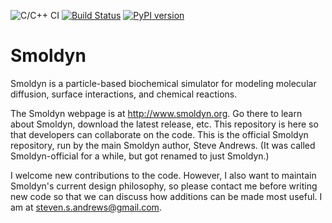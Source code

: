 ![C/C++ CI](https://github.com/ssandrews/Smoldyn-official/workflows/C/C++%20CI/badge.svg) [![Build Status](https://travis-ci.org/dilawar/Smoldyn.svg?branch=master)](https://travis-ci.org/dilawar/Smoldyn) [![PyPI version](https://badge.fury.io/py/smoldyn.svg)](https://badge.fury.io/py/smoldyn)

# Smoldyn

Smoldyn is a particle-based biochemical simulator for modeling molecular
diffusion, surface interactions, and chemical reactions.

The Smoldyn webpage is at http://www.smoldyn.org. Go there to learn about
Smoldyn, download the latest release, etc. This repository is here so that
developers can collaborate on the code. This is the official Smoldyn
repository, run by the main Smoldyn author, Steve Andrews. (It was called
Smoldyn-official for a while, but got renamed to just Smoldyn.)

I welcome new contributions to the code. However, I also want to maintain
Smoldyn's current design philosophy, so please contact me before writing new
code so that we can discuss how additions can be made most useful. I am at
steven.s.andrews@gmail.com.

